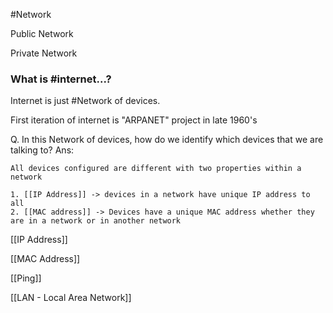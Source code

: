 
#Network 

Public Network

Private Network

### What is #internet...?

Internet is just #Network  of devices.

First iteration of internet is "ARPANET" project in late 1960's


Q. In this Network of devices, how do we identify which devices that we are talking to?
Ans: 
```
All devices configured are different with two properties within a network

1. [[IP Address]] -> devices in a network have unique IP address to all
2. [[MAC address]] -> Devices have a unique MAC address whether they are in a network or in another network
```

[[IP Address]]

[[MAC Address]]

[[Ping]]

[[LAN - Local Area Network]]


